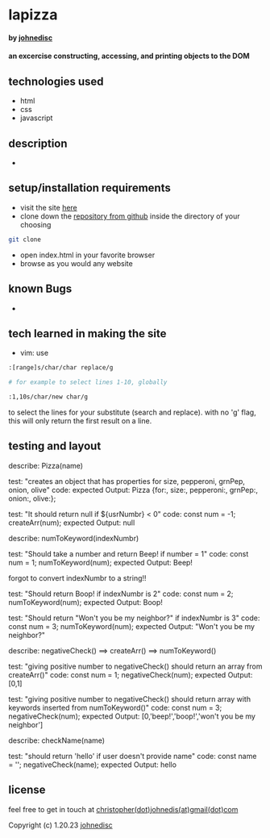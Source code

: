 # lapizza

#### by [johnedisc](https://johnedisc.github.io/portfolio/)

#### an excercise constructing, accessing, and printing objects to the DOM

## technologies used

* html
* css
* javascript

## description

*

## setup/installation requirements

* visit the site [here]()
* clone down the [repository from github]() inside the directory of your choosing
```bash
git clone 
```
* open index.html in your favorite browser
* browse as you would any website

## known Bugs

*

## tech learned in making the site

* vim: use 
```bash
:[range]s/char/char replace/g

# for example to select lines 1-10, globally

:1,10s/char/new char/g
``` 
to select the lines for your substitute (search and replace). with no 'g' flag, this will only return the first result on a line.

## testing and layout

describe: Pizza(name)

test: "creates an object that has properties for size, pepperoni, grnPep, onion, olive"
code:
expected Output: Pizza {for:, size:, pepperoni:, grnPep:, onion:, olive:};


test: "It should return null if ${usrNumbr} < 0"
code:
const num = -1;
createArr(num);
expected Output: null

describe: numToKeyword(indexNumbr)

test: "Should take a number and return Beep! if number = 1"
code:
const num = 1;
numToKeyword(num);
expected Output: Beep!

forgot to convert indexNumbr to a string!!

test: "Should return Boop! if indexNumbr is 2"
code:
const num = 2;
numToKeyword(num);
expected Output: Boop!

test: "Should return "Won't you be my neighbor?" if indexNumbr is 3"
code:
const num = 3;
numToKeyword(num);
expected Output: "Won't you be my neighbor?"

describe: negativeCheck() ==> createArr() ==> numToKeyword()

test: "giving positive number to negativeCheck() should return an array from createArr()"
code:
const num = 1;
negativeCheck(num);
expected Output: [0,1]

test: "giving positive number to negativeCheck() should return array with keywords inserted from numToKeyword()"
code:
const num = 3;
negativeCheck(num);
expected Output: [0,'beep!','boop!','won\'t you be my neighbor']

describe: checkName(name)

test: "should return 'hello' if user doesn't provide name"
code:
const name = '';
negativeCheck(name);
expected Output: hello

## license

feel free to get in touch at [christopher(dot)johnedis(at)gmail(dot)com](christopher.johnedis@gmail.com)

Copyright (c) 1.20.23 [johnedisc](https://johnedisc.github.io/portfolio/)
